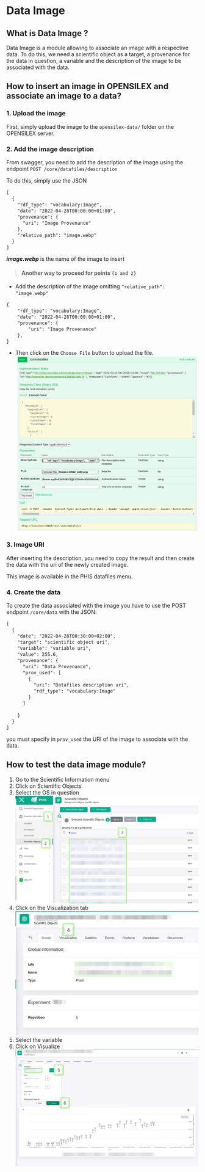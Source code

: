 # Data Image

## What is Data Image ?
Data Image is a module allowing to associate an image with a respective data.
To do this, we need a scientific object as a target, a provenance for the data in question, a variable and the description of the image to be associated with the data.

## How to insert an image in OPENSILEX and associate an image to a data?

### 1. Upload the image
First, simply upload the image to the `opensilex-data/` folder on the OPENSILEX server.

### 2. Add the image description
From swagger, you need to add the description of the image using the endpoint ```POST /core/datafiles/description```

To do this, simply use the JSON
```
[
  {
    "rdf_type": "vocabulary:Image",
    "date": "2022-04-28T00:00:00+01:00",
    "provenance": {
      "uri": "Image Provenance"
    },
    "relative_path": "image.webp"
  }
]
```
**_image.webp_** is the name of the image to insert


> #### Another way to proceed for points `{1 and 2}`

- Add the description of the image omitting `"relative_path": "image.webp"`
```
{
    "rdf_type": "vocabulary:Image",
    "date": "2022-04-28T00:00:00+01:00",
    "provenance": {
        "uri": "Image Provenance"
    },
}
```
- Then click on the `Choose File` button to upload the file.<br>
![how to upload the image](img/upload_image_process.png "Upload the image")

### 3. Image URI
After inserting the description, you need to copy the result and then create the data with the uri of the newly created image.

This image is available in the PHIS datafiles menu.

### 4. Create the data
To create the data associated with the image you have to use the POST endpoint `/core/data` with the JSON:

```
[
  {
    "date": "2022-04-28T00:30:00+02:00",
    "target": "scientific object uri",
    "variable": "variable uri",
    "value": 255.6,
    "provenance": {
      "uri": "Data Provenance",
      "prov_used": [
        {
          "uri": "Datafiles description uri",
          "rdf_type": "vocabulary:Image"
        }
      ]
     
    }
  }
]
```
you must specify in `prov_used` the URI of the image to associate with the data.

## How to test the data image module?
1. Go to the Scientific Information menu
2. Click on Scientific Objects
3. Select the OS in question
   ![](img/data_image_process_1.jpeg)
4. Click on the Visualization tab <br> 
   ![](img/data_image_process_2.jpeg)
5. Select the variable
6. Click on Visualize
   ![](img/data_image_process_3.jpeg)
